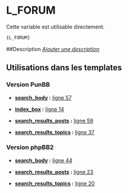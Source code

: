 # L_FORUM


Cette variable est utilisable directement.

```html
{L_FORUM}
```

##Description
[*Ajouter une description*](https://fa-tvars.appspot.com/var/L_FORUM)

## Utilisations dans les templates

### Version PunBB

* __[search_body](../tpl/var/punbb/search_body.md#readme) :__ [ligne 57](../tpl/src/punbb/search_body.tpl#L57)

* __[index_box](../tpl/var/punbb/index_box.md#readme) :__ [ligne 14](../tpl/src/punbb/index_box.tpl#L14)

* __[search_results_posts](../tpl/var/punbb/search_results_posts.md#readme) :__ [ligne 59](../tpl/src/punbb/search_results_posts.tpl#L59)

* __[search_results_topics](../tpl/var/punbb/search_results_topics.md#readme) :__ [ligne 37](../tpl/src/punbb/search_results_topics.tpl#L37)

### Version phpBB2

* __[search_body](../tpl/var/subsilver/search_body.md#readme) :__ [ligne 44](../tpl/src/subsilver/search_body.tpl#L44)

* __[search_results_posts](../tpl/var/subsilver/search_results_posts.md#readme) :__ [ligne 23](../tpl/src/subsilver/search_results_posts.tpl#L23)

* __[search_results_topics](../tpl/var/subsilver/search_results_topics.md#readme) :__ [ligne 20](../tpl/src/subsilver/search_results_topics.tpl#L20)